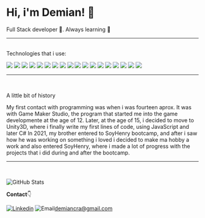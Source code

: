 # Hi, i'm Demian! 👋


Full Stack developer :construction_worker:. Always learning :muscle:

---
</br>
Technologies that i use:

<img src="https://img.shields.io/badge/C%23-239120?style=for-the-badge&logo=c-sharp&logoColor=white"> <img src="https://img.shields.io/badge/.NET-5C2D91?style=for-the-badge&logo=.net&logoColor=white"> <img src="https://img.shields.io/badge/HTML-239120?style=for-the-badge&logo=html5&logoColor=white"> <img src="https://img.shields.io/badge/CSS-239120?&style=for-the-badge&logo=css3&logoColor=white"> <img src="https://img.shields.io/badge/JavaScript-F7DF1E?style=for-the-badge&logo=javascript&logoColor=black"> <img src="https://img.shields.io/badge/Node.js-43853D?style=for-the-badge&logo=node.js&logoColor=white"> <img src="https://img.shields.io/badge/TypeScript-007ACC?style=for-the-badge&logo=typescript&logoColor=white"> <img src="https://img.shields.io/badge/Express.js-404D59?style=for-the-badge"> <img src="https://img.shields.io/badge/React-20232A?style=for-the-badge&logo=react&logoColor=61DAFB"> <img src="https://img.shields.io/badge/Redux-593D88?style=for-the-badge&logo=redux&logoColor=white"> <img src="https://img.shields.io/badge/Vue.js-35495E?style=for-the-badge&logo=vue.js&logoColor=4FC08D"> <img src="https://img.shields.io/badge/jQuery-0769AD?style=for-the-badge&logo=jquery&logoColor=white"> <img src="https://img.shields.io/badge/PostgreSQL-316192?style=for-the-badge&logo=postgresql&logoColor=white"> <img src="https://img.shields.io/badge/MySQL-00000F?style=for-the-badge&logo=mysql&logoColor=white"> <img src="https://img.shields.io/badge/Amazon_AWS-232F3E?style=for-the-badge&logo=amazon-aws&logoColor=white"> <img src="https://img.shields.io/badge/PostgreSQL-316192?style=for-the-badge&logo=postgresql&logoColor=white"> <img src="https://img.shields.io/badge/PostgreSQL-316192?style=for-the-badge&logo=postgresql&logoColor=white"> <img src="https://img.shields.io/badge/Unity-100000?style=for-the-badge&logo=unity&logoColor=white">


---
</br>
<p>A little bit of history</p>
 My first contact with programming was when i was fourteen aprox. It was with Game Maker Studio, the program that started me into the game developmente at the age of 12. Later, at the age of 15, i decided to move to Unity3D, where i finally write my first lines of code, using JavaScript and later C#
 In 2021, my brother entered to SoyHenry bootcamp, and after i saw how he was working on something i loved i decided to make ma hobby a work and also entered SoyHenry, where i made a lot of progress with the projects that i did during and after the bootcamp.
 
---
</br>

![GitHub Stats](https://github-readme-stats.vercel.app/api?username=DemianFerreyra)

**Contact**👇

[![Linkedin](https://img.shields.io/badge/-LinkedIn-blue?style=flat&logo=Linkedin&logoColor=white&link=https://www.linkedin.com/in/demian-ferreyra-95296a227/)](https://www.linkedin.com/in/demian-ferreyra-95296a227/)
![Email](https://img.shields.io/badge/-Email-c14438?style=flat&logo=Gmail&logoColor=white&link=demiancra@gmail.com)demiancra@gmail.com
